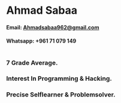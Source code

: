 # Ahmad Sabaa
#### Email: Ahmadsabaa962@gmail.com
#### Whatsapp: +961 71 079 149
#
### 7 Grade Average.
### Interest In Programming & Hacking.
### Precise Selflearner & Problemsolver.